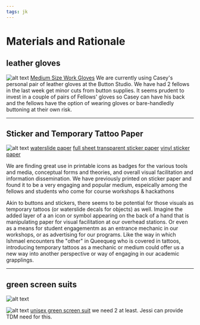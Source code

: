 ```yaml
---
tags: jk
---
```


# Materials and Rationale

## leather gloves
![alt text](https://files.slack.com/files-pri/T0HTW3H0V-F03G12J1STT/image.png?pub_secret=fb3b69cb06)
[Medium Size Work Gloves](https://www.amazon.com/Ironclad-General-All-Purpose-Performance-Washable/dp/B00004XOH7/ref=sr_1_5?crid=3KKPJ6V54132R&keywords=work%2Bgloves&qid=1652725550&sprefix=work%2Bgloves%2Caps%2C71&sr=8-5&th=1)
We are currently using Casey's personal pair of leather gloves at the Button Studio. We have had 2 fellows in the last week get minor cuts from button supplies. It seems prudent to invest in a couple of pairs of Fellows' gloves so Casey can have his back and the fellows have the option of wearing gloves or bare-handledly buttoning at their own risk.

---



## Sticker and Temporary Tattoo Paper
![alt text](https://files.slack.com/files-pri/T0HTW3H0V-F03G1GVLBPT/stickers_palettes.jpg?pub_secret=98c7c2a171)
[waterslide paper](https://www.amazon.com/Silhouette-MEDIA-TATTOO-Temporary-Tattoo-Paper/dp/B0043WJ3OA/ref=sr_1_6?crid=TAU4CWQ8GT0I&keywords=temporary+tattoo+paper&qid=1652730947&sprefix=temp%2Caps%2C87&sr=8-6)
[full sheet transparent sticker paper](https://www.amazon.com/Avery-Full-Sheet-Sticker-Craft-Glossy/dp/B01L9E44J8/ref=sr_1_5?crid=37UUFPRABCZUJ&keywords=clear%2Bsticker%2Bpaper&qid=1652730708&sprefix=clear%2Bsticker%2Bpaper%2Caps%2C57&sr=8-5&th=1)
[vinyl sticker paper](https://www.amazon.com/MECOLOUR-Printable-Transparent-No-Waterproof-Resistant/dp/B08G8RN6PB/ref=sxin_14_pa_sp_search_thematic_sspa?crid=37UUFPRABCZUJ&cv_ct_cx=clear%2Bsticker%2Bpaper&keywords=clear%2Bsticker%2Bpaper&pd_rd_i=B08G8RN6PB&pd_rd_r=7b03048e-ed4e-4bcb-b27d-7eadfae23e90&pd_rd_w=B7UmQ&pd_rd_wg=ZwkdZ&pf_rd_p=9dca4024-3e25-44da-8740-13759fcb9369&pf_rd_r=VSDJF8GKE0HQBJ5QGJXG&qid=1652730708&sprefix=clear%2Bsticker%2Bpaper%2Caps%2C57&sr=1-3-a73d1c8c-2fd2-4f19-aa41-2df022bcb241-spons&spLa=ZW5jcnlwdGVkUXVhbGlmaWVyPUEyUFJFSkQxUktOVTFVJmVuY3J5cHRlZElkPUEwMDIzMzkzN1AzMUVTM0g1TDQwJmVuY3J5cHRlZEFkSWQ9QTA1NDQ3NzExUE1VVURURDBQRVZRJndpZGdldE5hbWU9c3Bfc2VhcmNoX3RoZW1hdGljJmFjdGlvbj1jbGlja1JlZGlyZWN0JmRvTm90TG9nQ2xpY2s9dHJ1ZQ&th=1)

We are finding great use in printable icons as badges for the various tools and media, conceptual forms and theories, and overall visual facilitation and information dissemination. We have previously printed on sticker paper and found it to be a very engaging and popular medium, espeically among the fellows and students who come for course workshops & hackathons 

Akin to buttons and stickers, there seems to be potential for those visuals as temporary tattoos (or waterslide decals for objects) as well. Imagine the added layer of a an icon or symbol appearing on the back of a hand that is manipulating paper for visual facilitation at our overhead stations. Or even as a means for student engagementm as an entrance mechanic in our workshops, or as advertising for our programs. Like the way in which Ishmael encounters the "other" in Queequeg who is covered in tattoos, introducing temporary tattoos as a mechanic or medium could offer us a new way into another perspective or way of engaging in our academic grapplings.


---

## green screen suits
![alt text](https://files.slack.com/files-pri/T0HTW3H0V-F03GCLW0XBJ/image.png?pub_secret=fca0cc9909)

![alt text](https://files.slack.com/files-pri/T0HTW3H0V-F03FR9PEW7N/image.png?pub_secret=5ca9a65006)
[unisex green screen suit](https://www.amazon.com/Full-Bodysuit-Spandex-Stretch-Disappearing/dp/B07BWD3T6S/ref=sr_1_5?crid=126CX43RQ3HJI&keywords=green+screen+suit&qid=1652731976&sprefix=green+screen+suit%2Caps%2C77&sr=8-5)
we need 2 at least. Jessi can provide TDM need for this.